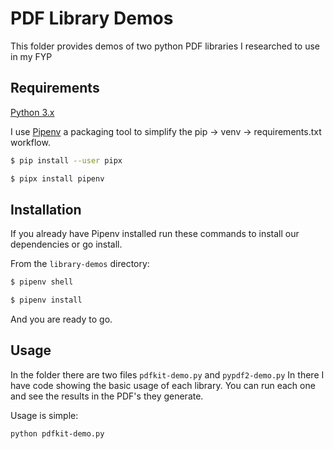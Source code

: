# PDF Library Demos

This folder provides demos of two python PDF libraries I researched to use in my FYP

## Requirements

[Python 3.x](https://www.python.org/downloads/)

I use [Pipenv](https://pipenv.pypa.io/en/latest/install/#installing-pipenv) a packaging tool to simplify the pip -> venv -> requirements.txt workflow.

```sh
$ pip install --user pipx

$ pipx install pipenv
```

## Installation

If you already have Pipenv installed run these commands to install our dependencies or go install.

From the `library-demos` directory:
```sh
$ pipenv shell

$ pipenv install
```

And you are ready to go.

## Usage

In the folder there are two files `pdfkit-demo.py` and `pypdf2-demo.py` In there I have code showing the basic usage of each library. You can run each one and see the results in the PDF's they generate.

Usage is simple:
```sh
python pdfkit-demo.py
```
